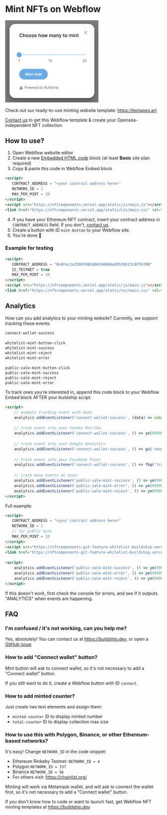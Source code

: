 # Mint NFTs on Webflow

<img src="../public/images/screenshot.png" width="300" />

Check out our ready-to-use minting website template: https://textapes.art

[Contact us](https://buildship.dev) to get this Webflow template & create your Opensea-independent NFT collection

## How to use?
1. Open Webflow website editor
2. Create a new [Embedded HTML code](https://university.webflow.com/lesson/custom-code-embed) block (at least **Basic** site plan required)
3. Copy & paste this code in Webflow Embed block
```html
<script>
   CONTRACT_ADDRESS = "<your contract address here>"
   NETWORK_ID = 1
   MAX_PER_MINT = 20
</script>
<script src="https://nftcomponents.vercel.app/static/js/main.js"></script>
<link href="https://nftcomponents.vercel.app/static/css/main.css" rel="stylesheet">
```
4. If you have your Ethereum NFT contract, insert your contract address in `CONTRACT_ADDRESS` field. If you don't, [contact us](https://buildship.dev).
5. Create a button with ID `mint-button` to your Webflow site.
6. You're done 🎉


### Example for testing
```html
<script>
   CONTRACT_ADDRESS = "0x8Fac2e25DFF0B248A19A66Ae8D530613c8Ff670B"
   IS_TESTNET = true
   MAX_PER_MINT = 20
</script>
<script src="https://nftcomponents.vercel.app/static/js/main.js"></script>
<link href="https://nftcomponents.vercel.app/static/css/main.css" rel="stylesheet">
```

## Analytics

How can you add analytics to your minting website? Currently, we support tracking these events:

```
connect-wallet-success

whitelist-mint-button-click
whitelist-mint-success
whitelist-mint-reject
whitelist-mint-error

public-sale-mint-button-click
public-sale-mint-success
public-sale-mint-reject
public-sale-mint-error
```

To track ones you're interested in, append this code block to your Webflow Embed block AFTER your buildship script:

```html
<script>
    // example tracking event with data
    analytics.addEventListener('connect-wallet-success', (data) => console.log('connect-wallet-success', data));

    // track event into your Yandex Metrika
    analytics.addEventListener('connect-wallet-success', () => ym(99999, 'reachGoal', 'WalletConnected'));

    // track event into your Google Analytics
    analytics.addEventListener('connect-wallet-success', () => ga('send', 'event', 'WalletConnected'));

    // track event into your Facebook Pixel
    analytics.addEventListener('connect-wallet-success', () => fbq('track', 'WalletConnected'));

    // track many events at once:
    analytics.addEventListener('public-sale-mint-success', () => ym(99999, 'reachGoal', 'MintSuccess'));
    analytics.addEventListener('public-sale-mint-error', () => ym(99999, 'reachGoal', 'MintError'));
    analytics.addEventListener('public-sale-mint-reject', () => ym(99999, 'reachGoal', 'MintReject'));
</script>
```

Full example:

```html
<script>
   CONTRACT_ADDRESS = "<your contract address here>"
   NETWORK_ID = 1
   // for public mint
   MAX_PER_MINT = 20
</script>
<script src="https://nftcomponents-git-feature-whitelist-buildship.vercel.app/static/js/main.js"></script>
<link href="https://nftcomponents-git-feature-whitelist-buildship.vercel.app/static/css/main.css" rel="stylesheet">

<script>
    analytics.addEventListener('public-sale-mint-success', () => ym(99999, 'reachGoal', 'MintSuccess'));
    analytics.addEventListener('public-sale-mint-error', () => ym(99999, 'reachGoal', 'MintError'));
    analytics.addEventListener('public-sale-mint-reject', () => ym(99999, 'reachGoal', 'MintReject'));
</script>
```

If this doesn't work, first check the console for errors, and see if it outputs "ANALYTICS" when events are happening.

## FAQ

### I'm confused / it's not working, can you help me?
Yes, absolutely! You can contact us at https://buildship.dev, or open a [GitHub issue](https://github.com/buildship-dev/webflow-nft-components/issues/new)

### How to add "Connect wallet" button?
Mint button will ask to connect wallet, so it's not necessary to add a "Connect wallet" button.

If you still want to do it, create a Webflow button with ID `connect`.

### How to add minted counter?
Just create two text elements and assign them:
- `minted-counter` ID to display minted number
- `total-counter` ID to display collection max size

### How to use this with Polygon, Binance, or other Ethereum-based networks?
It's easy! Change `NETWORK_ID` in the code snippet:

- Ethereum Rinkeby Testnet: `NETWORK_ID = 4`
- Polygon `NETWORK_ID = 137`
- Binance `NETWORK_ID = 56`
- For others visit: https://chainlist.org/

Minting will work via Metamask wallet, and will ask to connect the wallet first, so it's not necessary to add a "Connect wallet" button.

If you don't know how to code or want to launch fast, get Webflow NFT minting templates at https://buildship.dev
